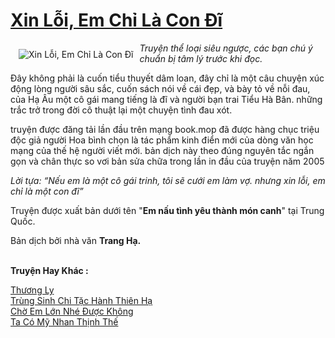 <a href="https://utruyen.com/xin-loi-em-chi-la-con-di/3947/" title="Xin Lỗi, Em Chỉ Là Con Đĩ"><h1>Xin Lỗi, Em Chỉ Là Con Đĩ</h1></a><div style="display:table"><img align="right" style="float: left; padding: 10px;" src="https://utruyen.com/images/story/200x260/xin-loi-em-chi-la-con-di.jpg" alt="Xin Lỗi, Em Chỉ Là Con Đĩ"><i>Truyện thể loại siêu ngược, các bạn chú ý chuẩn bị tâm lý trước khi đọc.</i><p></p>Đây không phải là cuốn tiểu thuyết dâm loan, đây chỉ là một câu chuyện xúc động lòng người sâu sắc, cuốn sách nói về cái đẹp, và bày tỏ về nỗi đau, của Hạ Âu một cô gái mang tiếng là đĩ và người bạn trai Tiểu Hà Bân. những trắc trở trong đời cô thuật lại một chuyện tình đau xót.<p></p>truyện được đăng tải lần đầu trên mạng book.mop đã được hàng chục triệu độc giả người Hoa bình chọn là tác phẩm kinh điển mới của dòng văn học mạng của thế hệ người viết mới. bản dịch này theo đúng nguyên tắc ngắn gọn và chân thực so vơi bản sửa chữa trong lần in đầu của truyện năm 2005<p></p><i>Lời tựa: “Nếu em là một cô gái trinh, tôi sẽ cưới em làm vợ. nhưng xin lỗi, em chỉ là một con đĩ”<p></p></i><p></p>Truyện được xuất bản dưới tên "<b>Em nấu tình yêu thành món canh</b>" tại Trung Quốc.<p></p>Bản dịch bởi nhà văn <b>Trang Hạ.</b></div><p><br><b>Truyện Hay Khác :</b></p><a href="https://utruyen.com/thuong-ly/4744/" alt="Thương Ly">Thương Ly</a><br/><a href="https://github.com/quanluxury/truyenhot/tree/master/truyenhay/11495/" alt="Trùng Sinh Chi Tặc Hành Thiên Hạ">Trùng Sinh Chi Tặc Hành Thiên Hạ</a><br/><a href="https://github.com/quanluxury/truyenhot/tree/master/truyenhay/3961/" alt="Chờ Em Lớn Nhé Được Không">Chờ Em Lớn Nhé Được Không</a><br/><a href="https://truyenngontinhay.wordpress.com/2019/10/03/ta-co-my-nhan-thinh-the/" alt="Ta Có Mỹ Nhan Thịnh Thế">Ta Có Mỹ Nhan Thịnh Thế</a><br/>